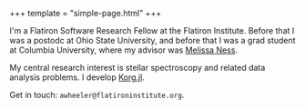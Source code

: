 +++
template = "simple-page.html"
+++

I'm a Flatiron Software Research Fellow at the Flatiron Institute. Before that I was a postodc at Ohio State University, and before that I was a grad student at Columbia University, where my advisor was [Melissa Ness](https://researchportalplus.anu.edu.au/en/persons/melissa-ness).

My central research interest is stellar spectroscopy and related data analysis problems.  I develop [Korg.jl](https://github.com/ajwheeler/Korg.jl).

Get in touch: `awheeler@flatironinstitute.org`.
